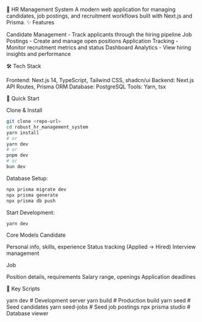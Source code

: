 🏢 HR Management System
A modern web application for managing candidates, job postings, and recruitment workflows built with Next.js and Prisma.
✨ Features

Candidate Management - Track applicants through the hiring pipeline
Job Postings - Create and manage open positions
Application Tracking - Monitor recruitment metrics and status
Dashboard Analytics - View hiring insights and performance

🛠️ Tech Stack

Frontend: Next.js 14, TypeScript, Tailwind CSS, shadcn/ui
Backend: Next.js API Routes, Prisma ORM
Database: PostgreSQL
Tools: Yarn, tsx

🚀 Quick Start

Clone & Install

```bash
git clone <repo-url>
cd robust_hr_management_system
yarn install
# or
yarn dev
# or
pnpm dev
# or
bun dev
```
Database Setup:

```bash
npx prisma migrate dev
npx prisma generate
npx prisma db push
```
Start Development:
```bash
yarn dev
```


Core Models
Candidate

Personal info, skills, experience
Status tracking (Applied → Hired)
Interview management

Job

Position details, requirements
Salary range, openings
Application deadlines

🔧 Key Scripts

yarn dev           # Development server
yarn build         # Production build
yarn seed          # Seed candidates
yarn seed-jobs     # Seed job postings
npx prisma studio  # Database viewer
